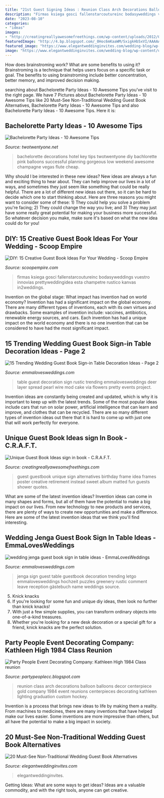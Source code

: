 ```yaml
---
title: "21st Guest Signing Ideas : Reunion Class Arch Decorations Balloon Balloons Decor Centerpiece Gold Company 1984 Event Reunions Centerpieces Decorating Kathleen Lighting Graduation Custom Hockey"
description: "Firmas ksiega gosci fallenstarcoutureinc bodasyweddings vuestro innovias prettyweddingidea esta champetre rustico kanvas in2weddings"
date: "2023-08-10"
categories:
- "ideas"
images:
- "http://creatingreallyawesomefreethings.com/wp-content/uploads/2012/05/IMG_06971.jpg"
featuredImage: "http://4.bp.blogspot.com/_0Hoc6mKaaWM/SxigkHb5xVI/AAAAAAAAA14/ivqb8DAU3ns/s400/Class+reunion+1984+Gold,+Black,+White+Arch+Coleman+Bush.jpg"
featured_image: "https://www.elegantweddinginvites.com/wedding-blog/wp-content/uploads/2017/05/creative-personalized-framed-guest-book.jpg"
image: "https://www.elegantweddinginvites.com/wedding-blog/wp-content/uploads/2017/05/creative-personalized-framed-guest-book.jpg"
---
```



How does brainstroming work? What are some benefits to using it?
Brainstroming is a technique that helps users focus on a specific task or goal. The benefits to using brainstroming include better concentration, better memory, and improved decision making.

	

		
searching about Bachelorette Party Ideas - 10 Awesome Tips you've visit to the right page. We have 7 Pictures about Bachelorette Party Ideas - 10 Awesome Tips like 20 Must-See Non-Traditional Wedding Guest Book Alternatives, Bachelorette Party Ideas - 10 Awesome Tips and also Bachelorette Party Ideas - 10 Awesome Tips. Here it is:
		
    
## Bachelorette Party Ideas - 10 Awesome Tips

<img loading=lazy src="https://www.twotwentyone.net/wp-content/uploads/2016/07/bachelorette-party-1-1024x683.jpg" onerror="this.onerror=null;this.src='https://tse3.mm.bing.net/th?id=OIP.8IXH7P4BWsQq4TN-2O8OhAHaE8&amp;pid=15.1';" alt="Bachelorette Party Ideas - 10 Awesome Tips">

_Source: twotwentyone.net_

>bachelorette decorations hotel key tips twotwentyone diy bachlorette pink balloons successful planning gorgeous low weekend awesome champagne vegas flute cheap. 

	

Why should I be interested in these new ideas?
New ideas are always a fun and exciting thing to hear about. They can help improve our lives in a lot of ways, and sometimes they just seem like something that could be really helpful. There are a lot of different new ideas out there, so it can be hard to decide which one to start thinking about. Here are three reasons you might want to consider some of these: 1) They could help you solve a problem you're facing; 2) They could change the way you live; and 3) They may just have some really great potential for making your business more successful. So whatever decision you make, make sure it's based on what the new idea could do for you!

    
## DIY: 15 Creative Guest Book Ideas For Your Wedding - Scoop Empire

<img loading=lazy src="https://scoopempire.com/wp-content/uploads/2015/02/465315c332bbc7a4b806b0bd7ed1a664.jpg" onerror="this.onerror=null;this.src='https://tse3.mm.bing.net/th?id=OIP.M033mpilZgEu-AGpHCLBCwHaJ6&amp;pid=15.1';" alt="DIY: 15 Creative Guest Book Ideas For Your Wedding - Scoop Empire">

_Source: scoopempire.com_

>firmas ksiega gosci fallenstarcoutureinc bodasyweddings vuestro innovias prettyweddingidea esta champetre rustico kanvas in2weddings. 

	

Invention on the global stage: What impact has invention had on world economy?
Invention has had a significant impact on the global economy. There are many different types of inventions, each with its own virtues and drawbacks. Some examples of invention include: vaccines, antibiotics, renewable energy sources, and cars. Each invention has had a unique impact on the world economy and there is no one invention that can be considered to have had the most significant impact.

    
## 15 Trending Wedding Guest Book Sign-in Table Decoration Ideas - Page 2

<img loading=lazy src="http://emmalovesweddings.com/wp-content/uploads/2018/02/chic-rustic-wedding-guest-book-table-ideas.jpg" onerror="this.onerror=null;this.src='https://tse1.mm.bing.net/th?id=OIP.p-1Xaf5huVPGxfG5vDmAmwHaKG&amp;pid=15.1';" alt="15 Trending Wedding Guest Book Sign-in Table Decoration Ideas - Page 2">

_Source: emmalovesweddings.com_

>table guest decoration sign rustic trending emmalovesweddings deer layer spread pearl wire mod cake via flowers pretty events project. 

	

Invention ideas are constantly being created and updated, which is why it is important to keep up with the latest trends. Some of the most popular ideas include cars that run on solar power, artificial intelligence that can learn and improve, and clothes that can be recycled. There are so many different types of invention ideas out there that it is hard to come up with just one that will work perfectly for everyone.

    
## Unique Guest Book Ideas sign In Book - C.R.A.F.T.

<img loading=lazy src="http://creatingreallyawesomefreethings.com/wp-content/uploads/2012/05/IMG_06971.jpg" onerror="this.onerror=null;this.src='https://tse4.mm.bing.net/th?id=OIP.og7GrinOQBePtj2uRHrgNgHaJ4&amp;pid=15.1';" alt="Unique Guest Book Ideas sign in book - C.R.A.F.T.">

_Source: creatingreallyawesomefreethings.com_

>guest guestbook unique sign alternatives birthday frame idea frames poster creative retirement instead sweet album matted fun guests shower quotes. 

	

What are some of the latest invention ideas?
Invention ideas can come in many shapes and forms, but all of them have the potential to make a big impact on our lives. From new technology to new products and services, there are plenty of ways to create new opportunities and make a difference. Here are some of the latest invention ideas that we think you'll find interesting.

    
## Wedding Jenga Guest Book Sign In Table Ideas - EmmaLovesWeddings

<img loading=lazy src="https://emmalovesweddings.com/wp-content/uploads/2018/02/wedding-jenga-guest-book-sign-in-table-ideas.jpg" onerror="this.onerror=null;this.src='https://tse4.mm.bing.net/th?id=OIP.draL8KVJUa3uREQJtf5DgwHaJ4&amp;pid=15.1';" alt="wedding jenga guest book sign in table ideas - EmmaLovesWeddings">

_Source: emmalovesweddings.com_

>jenga sign guest table guestbook decoration trending letgo emmalovesweddings hochzeit puzzles greenery rustic comment leave reception gästebuch name weddings source. 

	

5. Knick knacks
1. If you're looking for some fun and unique diy ideas, then look no further than knick knacks!
2. With just a few simple supplies, you can transform ordinary objects into one-of-a-kind treasures.
3. Whether you're looking for a new desk decoration or a special gift for a friend, knick knacks are the perfect solution.

    
## Party People Event Decorating Company: Kathleen High 1984 Class Reunion

<img loading=lazy src="http://4.bp.blogspot.com/_0Hoc6mKaaWM/SxigkHb5xVI/AAAAAAAAA14/ivqb8DAU3ns/s400/Class+reunion+1984+Gold,+Black,+White+Arch+Coleman+Bush.jpg" onerror="this.onerror=null;this.src='https://tse4.mm.bing.net/th?id=OIP.JhvO3Ru5sEkuD0-x5TJ21QAAAA&amp;pid=15.1';" alt="Party People Event Decorating Company: Kathleen High 1984 Class reunion">

_Source: partypeoplecc.blogspot.com_

>reunion class arch decorations balloon balloons decor centerpiece gold company 1984 event reunions centerpieces decorating kathleen lighting graduation custom hockey. 

	

Invention is a process that brings new ideas to life by making them a reality. From machines to medicines, there are many inventions that have helped make our lives easier. Some inventions are more impressive than others, but all have the potential to make a big impact in society.

    
## 20 Must-See Non-Traditional Wedding Guest Book Alternatives

<img loading=lazy src="https://www.elegantweddinginvites.com/wedding-blog/wp-content/uploads/2017/05/creative-personalized-framed-guest-book.jpg" onerror="this.onerror=null;this.src='https://tse4.mm.bing.net/th?id=OIP.fv3pl6Ook9lAM-mp6ZiaqAHaJ3&amp;pid=15.1';" alt="20 Must-See Non-Traditional Wedding Guest Book Alternatives">

_Source: elegantweddinginvites.com_

>elegantweddinginvites. 

	

Getting Ideas: What are some ways to get ideas?
Ideas are a valuable commodity, and with the right tools, anyone can get creative.

